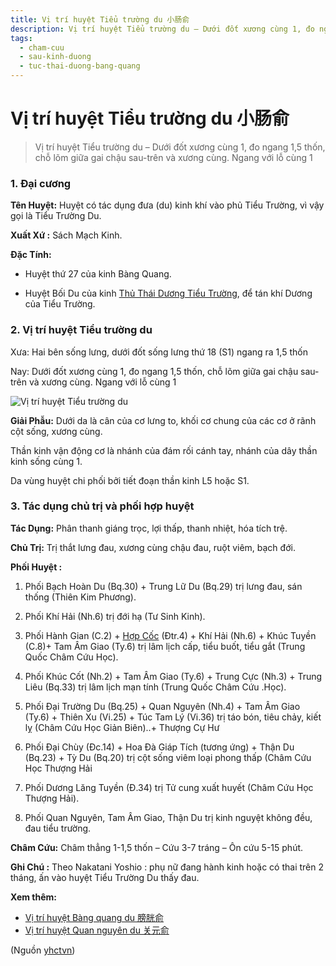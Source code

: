```yaml
---
title: Vị trí huyệt Tiểu trường du 小肠俞
description: Vị trí huyệt Tiểu trường du – Dưới đốt xương cùng 1, đo ngang 1,5 thốn, chỗ lõm giữa gai chậu sau-trên và xương cùng. Ngang với lỗ cùng 1
tags:
  - cham-cuu
  - sau-kinh-duong
  - tuc-thai-duong-bang-quang
---
```


# Vị trí huyệt Tiểu trường du 小肠俞 

> Vị trí huyệt Tiểu trường du – Dưới đốt xương cùng 1, đo ngang 1,5 thốn, chỗ lõm giữa gai chậu sau-trên và xương cùng. Ngang với lỗ cùng 1

### 1. Đại cương

**Tên Huyệt:** Huyệt có tác dụng đưa (du) kinh khí vào phủ Tiểu Trường, vì vậy gọi là Tiểu Trường Du.

**Xuất Xứ :** Sách Mạch Kinh.

**Đặc Tính:**

+ Huyệt thứ 27 của kinh Bàng Quang.

+ Huyệt Bối Du của kinh [Thủ Thái Dương Tiểu Trường](/yhctvn/kinh-thu-thai-duong-tieu-truong), để tán khí Dương của Tiểu Trường.

### 2. Vị trí huyệt Tiểu trường du

Xưa: Hai bên sống lưng, dưới đốt sống lưng thứ 18 (S1) ngang ra 1,5 thốn

Nay: Dưới đốt xương cùng 1, đo ngang 1,5 thốn, chỗ lõm giữa gai chậu sau-trên và xương cùng. Ngang với lỗ cùng 1

![Vị trí huyệt Tiểu trường du](/imgs/yhctvn/vi-tri-huyet-tieu-truong-du-300x169.jpg)

**Giải Phẫu:** Dưới da là cân của cơ lưng to, khối cơ chung của các cơ ở rãnh cột sống, xương cùng.

Thần kinh vận động cơ là nhánh của đám rối cánh tay, nhánh của dây thần kinh sống cùng 1.

Da vùng huyệt chi phối bởi tiết đoạn thần kinh L5 hoặc S1.

### 3. Tác dụng chủ trị và phối hợp huyệt

**Tác Dụng:** Phân thanh giáng trọc, lợi thấp, thanh nhiệt, hóa tích trệ.

**Chủ Trị:** Trị thắt lưng đau, xương cùng chậu đau, ruột viêm, bạch đới.

**Phối Huyệt :**

1. Phối Bạch Hoàn Du (Bq.30) + Trung Lữ Du (Bq.29) trị lưng đau, sán thống (Thiên Kim Phương).
2. Phối Khí Hải (Nh.6) trị đới hạ (Tư Sinh Kinh).
3. Phối Hành Gian (C.2) + [Hợp Cốc](/yhctvn/huyet-hop-coc-%e5%90%88-%e8%b0%b7) (Đtr.4) + Khí Hải (Nh.6) + Khúc Tuyền (C.8)+ Tam Âm Giao (Ty.6) trị lâm lịch cấp, tiểu buốt, tiểu gắt (Trung Quốc Châm Cứu Học).

4. Phối Khúc Cốt (Nh.2) + Tam Âm Giao (Ty.6) + Trung Cực (Nh.3) + Trung Liêu (Bq.33) trị lâm lịch mạn tính (Trung Quốc Châm Cứu .Học).
5. Phối Đại Trường Du (Bq.25) + Quan Nguyên (Nh.4) + Tam Âm Giao (Ty.6) + Thiên Xu (Vi.25) + Túc Tam Lý (Vi.36) trị táo bón, tiêu chảy, kiết lỵ (Châm Cứu Học Giản Biên)..+ Thượng Cự Hư
6. Phối Đại Chùy (Đc.14) + Hoa Đà Giáp Tích (tương ứng) + Thận Du (Bq.23) + Tỳ Du (Bq.20) trị cột sống viêm loại phong thấp (Châm Cứu Học Thượng Hải
7. Phối Dương Lăng Tuyền (Đ.34) trị Tử cung xuất huyết (Châm Cứu Học Thượng Hải).
8. Phối Quan Nguyên, Tam Âm Giao, Thận Du trị kinh nguyệt không đều, đau tiểu trường.

**Châm Cứu:** Châm thẳng 1-1,5 thốn – Cứu 3-7 tráng – Ôn cứu 5-15 phút.

**Ghi Chú :** Theo Nakatani Yoshio : phụ nữ đang hành kinh hoặc có thai trên 2 tháng, ấn vào huyệt Tiểu Trường Du thấy đau.

**Xem thêm:**

* [Vị trí huyệt Bàng quang du 膀胱俞](/yhctvn/vi-tri-huyet-bang-quang-du-%e8%86%80%e8%83%b1%e4%bf%9e)
* [Vị trí huyệt Quan nguyên du 关元俞](/yhctvn/vi-tri-huyet-quan-nguyen-du-%e5%85%b3%e5%85%83%e4%bf%9e)

(Nguồn <a href="https://yhctvn.com/vi-tri-huyet-tieu-truong-du-小肠俞/" target="_blank">yhctvn</a>)
